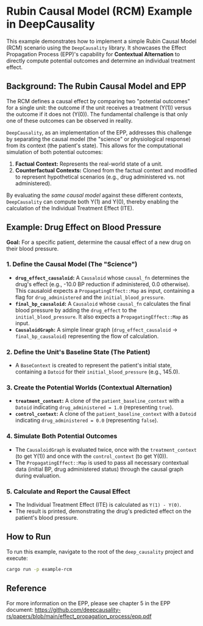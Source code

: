 # Rubin Causal Model (RCM) Example in DeepCausality

This example demonstrates how to implement a simple Rubin Causal Model (RCM) scenario using the `DeepCausality` library. It showcases the Effect Propagation Process (EPP)'s capability for **Contextual Alternation** to directly compute potential outcomes and determine an individual treatment effect.

## Background: The Rubin Causal Model and EPP

The RCM defines a causal effect by comparing two "potential outcomes" for a single unit: the outcome if the unit receives a treatment (Y(1)) versus the outcome if it does not (Y(0)). The fundamental challenge is that only one of these outcomes can be observed in reality.

`DeepCausality`, as an implementation of the EPP, addresses this challenge by separating the causal model (the "science" or physiological response) from its context (the patient's state). This allows for the computational simulation of both potential outcomes:

1.  **Factual Context:** Represents the real-world state of a unit.
2.  **Counterfactual Contexts:** Cloned from the factual context and modified to represent hypothetical scenarios (e.g., drug administered vs. not administered).

By evaluating the *same causal model* against these different contexts, `DeepCausality` can compute both Y(1) and Y(0), thereby enabling the calculation of the Individual Treatment Effect (ITE).

## Example: Drug Effect on Blood Pressure

**Goal:** For a specific patient, determine the causal effect of a new drug on their blood pressure.

### 1. Define the Causal Model (The "Science")

*   **`drug_effect_causaloid`:** A `Causaloid` whose `causal_fn` determines the drug's effect (e.g., -10.0 BP reduction if administered, 0.0 otherwise). This causaloid expects a `PropagatingEffect::Map` as input, containing a flag for `drug_administered` and the `initial_blood_pressure`.
*   **`final_bp_causaloid`:** A `Causaloid` whose `causal_fn` calculates the final blood pressure by adding the `drug_effect` to the `initial_blood_pressure`. It also expects a `PropagatingEffect::Map` as input.
*   **`CausaloidGraph`:** A simple linear graph (`drug_effect_causaloid` -> `final_bp_causaloid`) representing the flow of calculation.

### 2. Define the Unit's Baseline State (The Patient)

*   A `BaseContext` is created to represent the patient's initial state, containing a `Datoid` for their `initial_blood_pressure` (e.g., 145.0).

### 3. Create the Potential Worlds (Contextual Alternation)

*   **`treatment_context`:** A clone of the `patient_baseline_context` with a `Datoid` indicating `drug_administered = 1.0` (representing `true`).
*   **`control_context`:** A clone of the `patient_baseline_context` with a `Datoid` indicating `drug_administered = 0.0` (representing `false`).

### 4. Simulate Both Potential Outcomes

*   The `CausaloidGraph` is evaluated twice, once with the `treatment_context` (to get Y(1)) and once with the `control_context` (to get Y(0)).
*   The `PropagatingEffect::Map` is used to pass all necessary contextual data (initial BP, drug administered status) through the causal graph during evaluation.

### 5. Calculate and Report the Causal Effect

*   The Individual Treatment Effect (ITE) is calculated as `Y(1) - Y(0)`.
*   The result is printed, demonstrating the drug's predicted effect on the patient's blood pressure.

## How to Run

To run this example, navigate to the root of the `deep_causality` project and execute:

```bash
cargo run -p example-rcm
```

## Reference

For more information on the EPP, please see chapter 5 in the EPP document:
https://github.com/deepcausality-rs/papers/blob/main/effect_propagation_process/epp.pdf